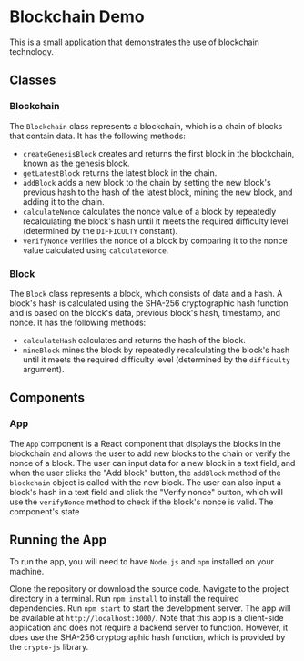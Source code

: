 # Blockchain Demo

This is a small application that demonstrates the use of blockchain technology.

## Classes

### Blockchain

The `Blockchain` class represents a blockchain, which is a chain of blocks that contain data. It has the following methods:

- `createGenesisBlock` creates and returns the first block in the blockchain, known as the genesis block.
- `getLatestBlock` returns the latest block in the chain.
- `addBlock` adds a new block to the chain by setting the new block's previous hash to the hash of the latest block, mining the new block, and adding it to the chain.
- `calculateNonce` calculates the nonce value of a block by repeatedly recalculating the block's hash until it meets the required difficulty level (determined by the `DIFFICULTY` constant).
- `verifyNonce` verifies the nonce of a block by comparing it to the nonce value calculated using `calculateNonce`.

### Block

The `Block` class represents a block, which consists of data and a hash. A block's hash is calculated using the SHA-256 cryptographic hash function and is based on the block's data, previous block's hash, timestamp, and nonce. It has the following methods:

- `calculateHash` calculates and returns the hash of the block.
- `mineBlock` mines the block by repeatedly recalculating the block's hash until it meets the required difficulty level (determined by the `difficulty` argument).

## Components

### App

The `App` component is a React component that displays the blocks in the blockchain and allows the user to add new blocks to the chain or verify the nonce of a block. The user can input data for a new block in a text field, and when the user clicks the "Add block" button, the `addBlock` method of the `blockchain` object is called with the new block. The user can also input a block's hash in a text field and click the "Verify nonce" button, which will use the `verifyNonce` method to check if the block's nonce is valid. The component's state

## Running the App

To run the app, you will need to have `Node.js` and `npm` installed on your machine.

Clone the repository or download the source code.
Navigate to the project directory in a terminal.
Run `npm install` to install the required dependencies.
Run `npm start` to start the development server.
The app will be available at `http://localhost:3000/`.
Note that this app is a client-side application and does not require a backend server to function. However, it does use the SHA-256 cryptographic hash function, which is provided by the `crypto-js` library.